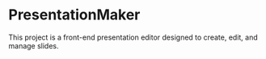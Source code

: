 # PresentationMaker
This project is a front-end presentation editor designed to create, edit, and manage slides. 

